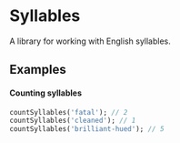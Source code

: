 Syllables
=
A library for working with English syllables. 
## Examples

#### Counting syllables
```dart
countSyllables('fatal'); // 2
countSyllables('cleaned'); // 1
countSyllables('brilliant-hued'); // 5
```